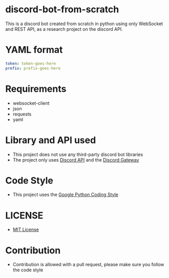 # discord-bot-from-scratch
This is a discord bot created from scratch in python using only WebSocket and REST API, as a research project on the discord API.

# YAML format
```yaml
token: token-goes-here
prefix: prefix-goes-here
```

# Requirements
- websocket-client
- json
- requests
- yaml

# Library and API used
- This project does not use any third-party discord bot libraries
- The project only uses [Discord API](https://discord.com/developers/docs/intro]) and the [Discord Gateway](https://discord.com/developers/docs/topics/gateway)

# Code Style
- This project uses the [Google Python Coding Style](https://google.github.io/styleguide/pyguide.html)

# LICENSE
- [MIT License](https://github.com/maxxie114/discord-bot-from-scratch/blob/main/LICENSE)

# Contribution
- Contribution is allowed with a pull request, please make sure you follow the code style
